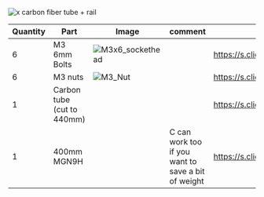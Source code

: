 ![x carbon fiber tube + rail](https://user-images.githubusercontent.com/37383368/138726384-6cb52031-3131-47fd-98e0-cadc4a8e028c.gif)

| Quantity | Part                         | Image             | comment  | Links  |
| ------ | ----                           | -------              | -----  | -----	|
| 6       | M3 6mm Bolts       | ![M3x6_sockethead](https://user-images.githubusercontent.com/37383368/138724167-c1794f11-cee4-48e3-b2b1-a8d4058ca056.png) |  | https://s.click.aliexpress.com/e/_9RMap3  |
| 6       | M3 nuts     | ![M3_Nut](https://user-images.githubusercontent.com/37383368/139946377-7e990ee8-92e4-46d2-b1b6-a70d9fdc175d.png)  |    | https://s.click.aliexpress.com/e/_AFJSUp |
| 1       | Carbon tube (cut to 440mm)     |   |    | https://s.click.aliexpress.com/e/_9uwMrA |
| 1       | 400mm MGN9H     |   | C can work too if you want to save a bit of weight   | https://s.click.aliexpress.com/e/_AC2Tvd |
